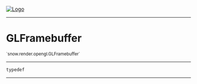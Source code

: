 
[![Logo](../../../../images/logo.png)](../../../../api/index.html)

---



<h1>GLFramebuffer</h1>
<small>`snow.render.opengl.GLFramebuffer`</small>



---

`typedef`

---

&nbsp;
&nbsp;

